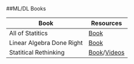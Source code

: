 ##ML/DL Books

Book | Resources |
------------  |------|
All of Statitics | [Book](https://link.springer.com/book/10.1007/978-0-387-21736-9) | |  
Linear Algebra Done Right | [Book](https://link.springer.com/book/10.1007/978-3-319-11080-6)
Statitical Rethinking | [Book](https://www.amazon.com/Statistical-Rethinking-Bayesian-Examples-Chapman/dp/1482253445)/[Videos](https://www.youtube.com/watch?v=cclUd_HoRlo)
